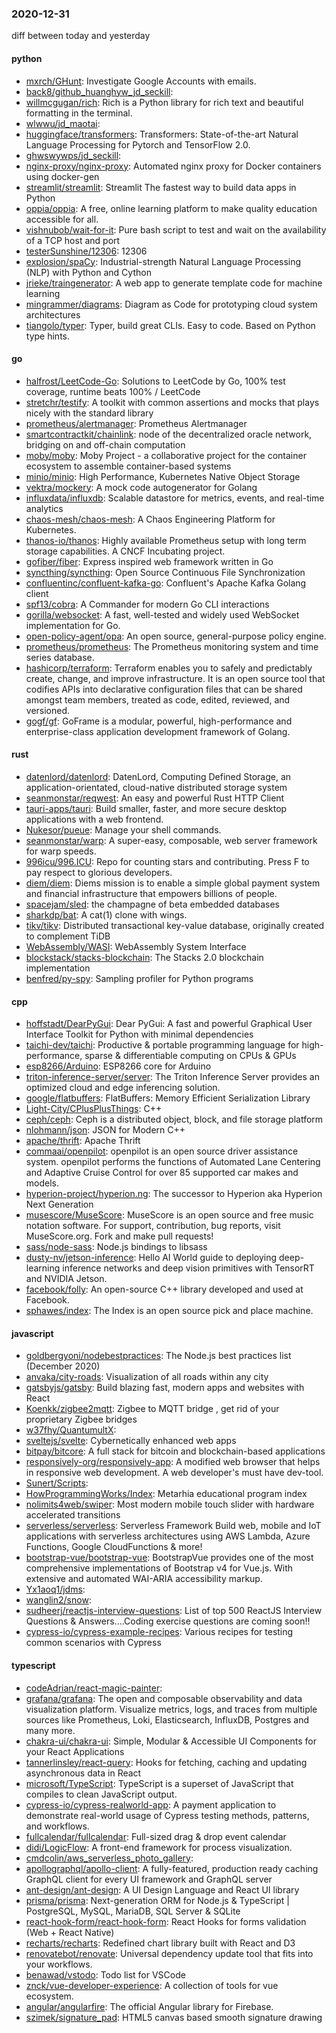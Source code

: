 ### 2020-12-31
diff between today and yesterday

#### python
* [mxrch/GHunt](https://github.com/mxrch/GHunt):  Investigate Google Accounts with emails.
* [back8/github_huanghyw_jd_seckill](https://github.com/back8/github_huanghyw_jd_seckill): 
* [willmcgugan/rich](https://github.com/willmcgugan/rich): Rich is a Python library for rich text and beautiful formatting in the terminal.
* [wlwwu/jd_maotai](https://github.com/wlwwu/jd_maotai): 
* [huggingface/transformers](https://github.com/huggingface/transformers): Transformers: State-of-the-art Natural Language Processing for Pytorch and TensorFlow 2.0.
* [ghwswywps/jd_seckill](https://github.com/ghwswywps/jd_seckill): 
* [nginx-proxy/nginx-proxy](https://github.com/nginx-proxy/nginx-proxy): Automated nginx proxy for Docker containers using docker-gen
* [streamlit/streamlit](https://github.com/streamlit/streamlit): Streamlit  The fastest way to build data apps in Python
* [oppia/oppia](https://github.com/oppia/oppia): A free, online learning platform to make quality education accessible for all.
* [vishnubob/wait-for-it](https://github.com/vishnubob/wait-for-it): Pure bash script to test and wait on the availability of a TCP host and port
* [testerSunshine/12306](https://github.com/testerSunshine/12306): 12306
* [explosion/spaCy](https://github.com/explosion/spaCy):  Industrial-strength Natural Language Processing (NLP) with Python and Cython
* [jrieke/traingenerator](https://github.com/jrieke/traingenerator):  A web app to generate template code for machine learning
* [mingrammer/diagrams](https://github.com/mingrammer/diagrams):  Diagram as Code for prototyping cloud system architectures
* [tiangolo/typer](https://github.com/tiangolo/typer): Typer, build great CLIs. Easy to code. Based on Python type hints.

#### go
* [halfrost/LeetCode-Go](https://github.com/halfrost/LeetCode-Go):  Solutions to LeetCode by Go, 100% test coverage, runtime beats 100% / LeetCode 
* [stretchr/testify](https://github.com/stretchr/testify): A toolkit with common assertions and mocks that plays nicely with the standard library
* [prometheus/alertmanager](https://github.com/prometheus/alertmanager): Prometheus Alertmanager
* [smartcontractkit/chainlink](https://github.com/smartcontractkit/chainlink): node of the decentralized oracle network, bridging on and off-chain computation
* [moby/moby](https://github.com/moby/moby): Moby Project - a collaborative project for the container ecosystem to assemble container-based systems
* [minio/minio](https://github.com/minio/minio): High Performance, Kubernetes Native Object Storage
* [vektra/mockery](https://github.com/vektra/mockery): A mock code autogenerator for Golang
* [influxdata/influxdb](https://github.com/influxdata/influxdb): Scalable datastore for metrics, events, and real-time analytics
* [chaos-mesh/chaos-mesh](https://github.com/chaos-mesh/chaos-mesh): A Chaos Engineering Platform for Kubernetes.
* [thanos-io/thanos](https://github.com/thanos-io/thanos): Highly available Prometheus setup with long term storage capabilities. A CNCF Incubating project.
* [gofiber/fiber](https://github.com/gofiber/fiber):  Express inspired web framework written in Go
* [syncthing/syncthing](https://github.com/syncthing/syncthing): Open Source Continuous File Synchronization
* [confluentinc/confluent-kafka-go](https://github.com/confluentinc/confluent-kafka-go): Confluent's Apache Kafka Golang client
* [spf13/cobra](https://github.com/spf13/cobra): A Commander for modern Go CLI interactions
* [gorilla/websocket](https://github.com/gorilla/websocket): A fast, well-tested and widely used WebSocket implementation for Go.
* [open-policy-agent/opa](https://github.com/open-policy-agent/opa): An open source, general-purpose policy engine.
* [prometheus/prometheus](https://github.com/prometheus/prometheus): The Prometheus monitoring system and time series database.
* [hashicorp/terraform](https://github.com/hashicorp/terraform): Terraform enables you to safely and predictably create, change, and improve infrastructure. It is an open source tool that codifies APIs into declarative configuration files that can be shared amongst team members, treated as code, edited, reviewed, and versioned.
* [gogf/gf](https://github.com/gogf/gf): GoFrame is a modular, powerful, high-performance and enterprise-class application development framework of Golang.

#### rust
* [datenlord/datenlord](https://github.com/datenlord/datenlord): DatenLord, Computing Defined Storage, an application-orientated, cloud-native distributed storage system
* [seanmonstar/reqwest](https://github.com/seanmonstar/reqwest): An easy and powerful Rust HTTP Client
* [tauri-apps/tauri](https://github.com/tauri-apps/tauri): Build smaller, faster, and more secure desktop applications with a web frontend.
* [Nukesor/pueue](https://github.com/Nukesor/pueue):  Manage your shell commands.
* [seanmonstar/warp](https://github.com/seanmonstar/warp): A super-easy, composable, web server framework for warp speeds.
* [996icu/996.ICU](https://github.com/996icu/996.ICU): Repo for counting stars and contributing. Press F to pay respect to glorious developers.
* [diem/diem](https://github.com/diem/diem): Diems mission is to enable a simple global payment system and financial infrastructure that empowers billions of people.
* [spacejam/sled](https://github.com/spacejam/sled): the champagne of beta embedded databases
* [sharkdp/bat](https://github.com/sharkdp/bat): A cat(1) clone with wings.
* [tikv/tikv](https://github.com/tikv/tikv): Distributed transactional key-value database, originally created to complement TiDB
* [WebAssembly/WASI](https://github.com/WebAssembly/WASI): WebAssembly System Interface
* [blockstack/stacks-blockchain](https://github.com/blockstack/stacks-blockchain): The Stacks 2.0 blockchain implementation
* [benfred/py-spy](https://github.com/benfred/py-spy): Sampling profiler for Python programs

#### cpp
* [hoffstadt/DearPyGui](https://github.com/hoffstadt/DearPyGui): Dear PyGui: A fast and powerful Graphical User Interface Toolkit for Python with minimal dependencies
* [taichi-dev/taichi](https://github.com/taichi-dev/taichi): Productive & portable programming language for high-performance, sparse & differentiable computing on CPUs & GPUs
* [esp8266/Arduino](https://github.com/esp8266/Arduino): ESP8266 core for Arduino
* [triton-inference-server/server](https://github.com/triton-inference-server/server): The Triton Inference Server provides an optimized cloud and edge inferencing solution.
* [google/flatbuffers](https://github.com/google/flatbuffers): FlatBuffers: Memory Efficient Serialization Library
* [Light-City/CPlusPlusThings](https://github.com/Light-City/CPlusPlusThings): C++
* [ceph/ceph](https://github.com/ceph/ceph): Ceph is a distributed object, block, and file storage platform
* [nlohmann/json](https://github.com/nlohmann/json): JSON for Modern C++
* [apache/thrift](https://github.com/apache/thrift): Apache Thrift
* [commaai/openpilot](https://github.com/commaai/openpilot): openpilot is an open source driver assistance system. openpilot performs the functions of Automated Lane Centering and Adaptive Cruise Control for over 85 supported car makes and models.
* [hyperion-project/hyperion.ng](https://github.com/hyperion-project/hyperion.ng): The successor to Hyperion aka Hyperion Next Generation
* [musescore/MuseScore](https://github.com/musescore/MuseScore): MuseScore is an open source and free music notation software. For support, contribution, bug reports, visit MuseScore.org. Fork and make pull requests!
* [sass/node-sass](https://github.com/sass/node-sass):  Node.js bindings to libsass
* [dusty-nv/jetson-inference](https://github.com/dusty-nv/jetson-inference): Hello AI World guide to deploying deep-learning inference networks and deep vision primitives with TensorRT and NVIDIA Jetson.
* [facebook/folly](https://github.com/facebook/folly): An open-source C++ library developed and used at Facebook.
* [sphawes/index](https://github.com/sphawes/index): The Index is an open source pick and place machine.

#### javascript
* [goldbergyoni/nodebestpractices](https://github.com/goldbergyoni/nodebestpractices):  The Node.js best practices list (December 2020)
* [anvaka/city-roads](https://github.com/anvaka/city-roads): Visualization of all roads within any city
* [gatsbyjs/gatsby](https://github.com/gatsbyjs/gatsby): Build blazing fast, modern apps and websites with React
* [Koenkk/zigbee2mqtt](https://github.com/Koenkk/zigbee2mqtt): Zigbee  to MQTT bridge , get rid of your proprietary Zigbee bridges 
* [w37fhy/QuantumultX](https://github.com/w37fhy/QuantumultX): 
* [sveltejs/svelte](https://github.com/sveltejs/svelte): Cybernetically enhanced web apps
* [bitpay/bitcore](https://github.com/bitpay/bitcore): A full stack for bitcoin and blockchain-based applications
* [responsively-org/responsively-app](https://github.com/responsively-org/responsively-app): A modified web browser that helps in responsive web development. A web developer's must have dev-tool.
* [Sunert/Scripts](https://github.com/Sunert/Scripts): 
* [HowProgrammingWorks/Index](https://github.com/HowProgrammingWorks/Index): Metarhia educational program index 
* [nolimits4web/swiper](https://github.com/nolimits4web/swiper): Most modern mobile touch slider with hardware accelerated transitions
* [serverless/serverless](https://github.com/serverless/serverless):  Serverless Framework  Build web, mobile and IoT applications with serverless architectures using AWS Lambda, Azure Functions, Google CloudFunctions & more! 
* [bootstrap-vue/bootstrap-vue](https://github.com/bootstrap-vue/bootstrap-vue): BootstrapVue provides one of the most comprehensive implementations of Bootstrap v4 for Vue.js. With extensive and automated WAI-ARIA accessibility markup.
* [Yx1aoq1/jdms](https://github.com/Yx1aoq1/jdms): 
* [wanglin2/snow](https://github.com/wanglin2/snow): 
* [sudheerj/reactjs-interview-questions](https://github.com/sudheerj/reactjs-interview-questions): List of top 500 ReactJS Interview Questions & Answers....Coding exercise questions are coming soon!!
* [cypress-io/cypress-example-recipes](https://github.com/cypress-io/cypress-example-recipes): Various recipes for testing common scenarios with Cypress

#### typescript
* [codeAdrian/react-magic-painter](https://github.com/codeAdrian/react-magic-painter): 
* [grafana/grafana](https://github.com/grafana/grafana): The open and composable observability and data visualization platform. Visualize metrics, logs, and traces from multiple sources like Prometheus, Loki, Elasticsearch, InfluxDB, Postgres and many more.
* [chakra-ui/chakra-ui](https://github.com/chakra-ui/chakra-ui):  Simple, Modular & Accessible UI Components for your React Applications
* [tannerlinsley/react-query](https://github.com/tannerlinsley/react-query):  Hooks for fetching, caching and updating asynchronous data in React
* [microsoft/TypeScript](https://github.com/microsoft/TypeScript): TypeScript is a superset of JavaScript that compiles to clean JavaScript output.
* [cypress-io/cypress-realworld-app](https://github.com/cypress-io/cypress-realworld-app): A payment application to demonstrate real-world usage of Cypress testing methods, patterns, and workflows.
* [fullcalendar/fullcalendar](https://github.com/fullcalendar/fullcalendar): Full-sized drag & drop event calendar
* [didi/LogicFlow](https://github.com/didi/LogicFlow): A front-end framework for process visualization.
* [cmdcolin/aws_serverless_photo_gallery](https://github.com/cmdcolin/aws_serverless_photo_gallery): 
* [apollographql/apollo-client](https://github.com/apollographql/apollo-client):  A fully-featured, production ready caching GraphQL client for every UI framework and GraphQL server
* [ant-design/ant-design](https://github.com/ant-design/ant-design):  A UI Design Language and React UI library
* [prisma/prisma](https://github.com/prisma/prisma): Next-generation ORM for Node.js & TypeScript | PostgreSQL, MySQL, MariaDB, SQL Server & SQLite
* [react-hook-form/react-hook-form](https://github.com/react-hook-form/react-hook-form):  React Hooks for forms validation (Web + React Native)
* [recharts/recharts](https://github.com/recharts/recharts): Redefined chart library built with React and D3
* [renovatebot/renovate](https://github.com/renovatebot/renovate): Universal dependency update tool that fits into your workflows.
* [benawad/vstodo](https://github.com/benawad/vstodo): Todo list for VSCode
* [znck/vue-developer-experience](https://github.com/znck/vue-developer-experience): A collection of tools for vue ecosystem.
* [angular/angularfire](https://github.com/angular/angularfire): The official Angular library for Firebase.
* [szimek/signature_pad](https://github.com/szimek/signature_pad): HTML5 canvas based smooth signature drawing
